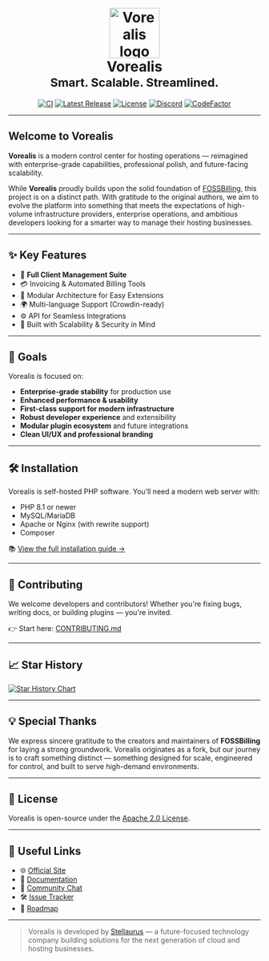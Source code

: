<h1 align="center">
  <br>
  <a href="https://stellaurus.com/vorealis">
    <img alt="Vorealis logo" src="https://stellaurus.com/vorealis/logo.png" height="100">
  </a>
  <br>
  Vorealis
  <br>
  <sub>Smart. Scalable. Streamlined.</sub>
</h1>

<div align="center">

[![CI](https://github.com/stellaurus/vorealis/actions/workflows/ci.yml/badge.svg)](https://github.com/stellaurus/vorealis/actions/workflows/ci.yml)
[![Latest Release](https://img.shields.io/github/v/release/stellaurus/vorealis?label=Release)](https://github.com/stellaurus/vorealis/releases)
[![License](https://img.shields.io/github/license/stellaurus/vorealis)](LICENSE)
[![Discord](https://img.shields.io/discord/747432407757488179?color=%237289FA&logo=discord&logoColor=%23FFF)](https://discord.gg/yourserver)
[![CodeFactor](https://www.codefactor.io/repository/github/stellaurus/vorealis/badge)](https://www.codefactor.io/repository/github/stellaurus/vorealis)

</div>

---

## Welcome to Vorealis

**Vorealis** is a modern control center for hosting operations — reimagined with enterprise-grade capabilities, professional polish, and future-facing scalability.

While **Vorealis** proudly builds upon the solid foundation of [FOSSBilling](https://fossbilling.org), this project is on a distinct path. With gratitude to the original authors, we aim to evolve the platform into something that meets the expectations of high-volume infrastructure providers, enterprise operations, and ambitious developers looking for a smarter way to manage their hosting businesses.

---

## ✨ Key Features

- 🔧 **Full Client Management Suite**
- 💳 Invoicing & Automated Billing Tools
- 🧩 Modular Architecture for Easy Extensions
- 🌍 Multi-language Support (Crowdin-ready)
- ⚙️ API for Seamless Integrations
- 🚀 Built with Scalability & Security in Mind

---

## 🚀 Goals

Vorealis is focused on:

- **Enterprise-grade stability** for production use
- **Enhanced performance & usability**
- **First-class support for modern infrastructure**
- **Robust developer experience** and extensibility
- **Modular plugin ecosystem** and future integrations
- **Clean UI/UX and professional branding**

---

## 🛠️ Installation

Vorealis is self-hosted PHP software. You’ll need a modern web server with:

- PHP 8.1 or newer
- MySQL/MariaDB
- Apache or Nginx (with rewrite support)
- Composer

📚 [View the full installation guide →](https://stellaurus.com/vorealis/docs/install)

---

## 🤝 Contributing

We welcome developers and contributors! Whether you're fixing bugs, writing docs, or building plugins — you're invited.

👉 Start here: [CONTRIBUTING.md](CONTRIBUTING.md)

---

## 📈 Star History

[![Star History Chart](https://api.star-history.com/svg?repos=stellaurus/vorealis&type=Date)](https://star-history.com/#stellaurus/vorealis&Date)

---

## 💡 Special Thanks

We express sincere gratitude to the creators and maintainers of **FOSSBilling** for laying a strong groundwork. Vorealis originates as a fork, but our journey is to craft something distinct — something designed for scale, engineered for control, and built to serve high-demand environments.

---

## 📄 License

Vorealis is open-source under the [Apache 2.0 License](LICENSE).

---

## 🔗 Useful Links

- 🌐 [Official Site](https://stellaurus.com/vorealis)
- 📘 [Documentation](https://stellaurus.com/vorealis/docs)
- 💬 [Community Chat](https://discord.gg/yourserver)
- 🛠️ [Issue Tracker](https://github.com/stellaurus/vorealis/issues)
- 🧭 [Roadmap](https://stellaurus.com/vorealis/roadmap)

---

> Vorealis is developed by [Stellaurus](https://stellaurus.com) — a future-focused technology company building solutions for the next generation of cloud and hosting businesses.
